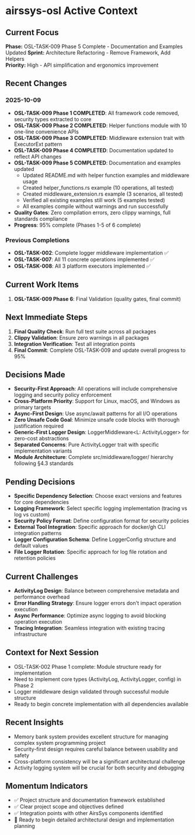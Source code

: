 # airssys-osl Active Context

## Current Focus
**Phase:** OSL-TASK-009 Phase 5 Complete - Documentation and Examples Updated
**Sprint:** Architecture Refactoring - Remove Framework, Add Helpers  
**Priority:** High - API simplification and ergonomics improvement

## Recent Changes
### 2025-10-09
- **OSL-TASK-009 Phase 1 COMPLETED**: All framework code removed, security types extracted to core
- **OSL-TASK-009 Phase 2 COMPLETED**: Helper functions module with 10 one-line convenience APIs
- **OSL-TASK-009 Phase 3 COMPLETED**: Middleware extension trait with ExecutorExt pattern
- **OSL-TASK-009 Phase 4 COMPLETED**: Documentation updated to reflect API changes
- **OSL-TASK-009 Phase 5 COMPLETED**: Documentation and examples updated
  - Updated README.md with helper function examples and middleware usage
  - Created helper_functions.rs example (10 operations, all tested)
  - Created middleware_extension.rs example (3 scenarios, all tested)
  - Verified all existing examples still work (5 examples tested)
  - All examples compile without warnings and run successfully
- **Quality Gates**: Zero compilation errors, zero clippy warnings, full standards compliance
- **Progress**: 95% complete (Phases 1-5 of 6 complete)

### Previous Completions
- **OSL-TASK-002**: Complete logger middleware implementation ✅
- **OSL-TASK-007**: All 11 concrete operations implemented ✅
- **OSL-TASK-008**: All 3 platform executors implemented ✅

## Current Work Items
1. **OSL-TASK-009 Phase 6**: Final Validation (quality gates, final commit)

## Next Immediate Steps
1. **Final Quality Check**: Run full test suite across all packages
2. **Clippy Validation**: Ensure zero warnings in all packages
3. **Integration Verification**: Test all integration points
4. **Final Commit**: Complete OSL-TASK-009 and update overall progress to 95%

## Decisions Made
- **Security-First Approach**: All operations will include comprehensive logging and security policy enforcement
- **Cross-Platform Priority**: Support for Linux, macOS, and Windows as primary targets
- **Async-First Design**: Use async/await patterns for all I/O operations
- **Zero Unsafe Code Goal**: Minimize unsafe code blocks with thorough justification required
- **Generic-First Logger Design**: LoggerMiddleware<L: ActivityLogger> for zero-cost abstractions
- **Separated Concerns**: Pure ActivityLogger trait with specific implementation variants
- **Module Architecture**: Complete src/middleware/logger/ hierarchy following §4.3 standards

## Pending Decisions
- **Specific Dependency Selection**: Choose exact versions and features for core dependencies
- **Logging Framework**: Select specific logging implementation (tracing vs log vs custom)
- **Security Policy Format**: Define configuration format for security policies
- **External Tool Integration**: Specific approach for docker/gh CLI integration patterns
- **Logger Configuration Schema**: Define LoggerConfig structure and default values
- **File Logger Rotation**: Specific approach for log file rotation and retention policies

## Current Challenges
- **ActivityLog Design**: Balance between comprehensive metadata and performance overhead
- **Error Handling Strategy**: Ensure logger errors don't impact operation execution
- **Async Performance**: Optimize async logging to avoid blocking operation execution
- **Tracing Integration**: Seamless integration with existing tracing infrastructure

## Context for Next Session
- OSL-TASK-002 Phase 1 complete: Module structure ready for implementation
- Need to implement core types (ActivityLog, ActivityLogger, config) in Phase 2
- Logger middleware design validated through successful module structure
- Ready to begin concrete implementation with all dependencies available

## Recent Insights
- Memory bank system provides excellent structure for managing complex system programming project
- Security-first design requires careful balance between usability and safety
- Cross-platform consistency will be a significant architectural challenge
- Activity logging system will be crucial for both security and debugging

## Momentum Indicators
- ✅ Project structure and documentation framework established
- ✅ Clear project scope and objectives defined
- ✅ Integration points with other AirsSys components identified
- 🔄 Ready to begin detailed architectural design and implementation planning